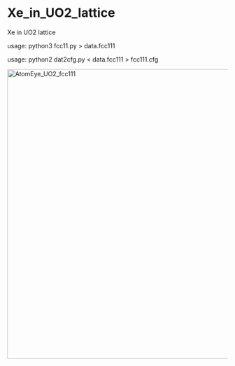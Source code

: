 # Xe_in_UO2_lattice
Xe in UO2 lattice

usage: python3 fcc11.py > data.fcc111

usage: python2 dat2cfg.py < data.fcc111 > fcc111.cfg

<img width="662" alt="AtomEye_UO2_fcc111" src="https://user-images.githubusercontent.com/1296728/180423942-c757bfec-ed6e-4e63-8201-4a446dfc7ea9.png">
